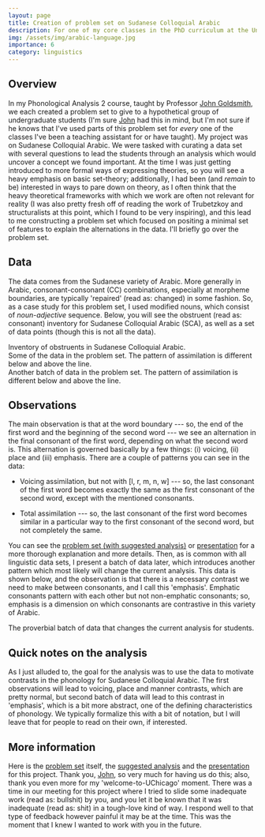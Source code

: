 ```yaml
---
layout: page
title: Creation of problem set on Sudanese Colloquial Arabic
description: For one of my core classes in the PhD curriculum at the University of Chicago, I created a problem set for undergraduates based on data from Sudanese Colloquial Arabic.
img: /assets/img/arabic-language.jpg
importance: 6
category: linguistics
---
```


## Overview

In my Phonological Analysis 2 course, taught by Professor [John Goldsmith](http://people.cs.uchicago.edu/~jagoldsm/), we each created a problem set to give to a hypothetical group of undergraduate students (I'm sure [John](http://people.cs.uchicago.edu/~jagoldsm/) had this in mind, but I'm not sure if he knows that I've used parts of this problem set for *every* one of the classes I've been a teaching assistant for or have taught). My project was on Sudanese Colloquial Arabic. We were tasked with curating a data set with several questions to lead the students through an analysis which would uncover a concept we found important. At the time I was just getting introduced to more formal ways of expressing theories, so you will see a heavy emphasis on basic set-theory; additionally, I had been (and *remain* to be) interested in ways to pare down on theory, as I often think that the heavy theoretical frameworks with which we work are often not relevant for reality (I was also pretty fresh off of reading the work of Trubetzkoy and structuralists at this point, which I found to be very inspiring), and this lead to me constructing a problem set which focused on positing a minimal set of features to explain the alternations in the data. I'll briefly go over the problem set.

## Data

The data comes from the Sudanese variety of Arabic. More generally in Arabic, consonant-consonant (CC) combinations, especially at morpheme boundaries, are typically 'repaired' (read as: changed) in some fashion. So, as a case study for this problem set, I used modified nouns, which consist of *noun*-*adjective* sequence. Below, you will see the obstruent (read as: consonant) inventory for Sudanese Colloquial Arabic (SCA), as well as a set of data points (though this is not all the data).


<div class="row justify-content-md-center">
        <img class="img-fluid rounded z-depth-1" src="{{ '/assets/img/210111_problemset-inventory.png' | relative_url }}" alt="" title="example image"/>
</div>
<div class="caption">
    Inventory of obstruents in Sudanese Colloquial Arabic.
</div>

<div class="row justify-content-md-center">
        <img class="img-fluid rounded z-depth-1" src="{{ '/assets/img/210111_problemset-data-1.png' | relative_url }}" alt="" title="example image"/>
</div>
<div class="caption">
    Some of the data in the problem set. The pattern of assimilation is different below and above the line.
</div>

<div class="row justify-content-md-center">
        <img class="img-fluid rounded z-depth-1" src="{{ '/assets/img/210111_problemset-data-2.png' | relative_url }}" alt="" title="example image"/>
</div>
<div class="caption">
    Another batch of data in the problem set. The pattern of assimilation is different below and above the line.
</div>


## Observations

The main observation is that at the word boundary --- so, the end of the first word and the beginning of the second word --- we see an alternation in the final consonant of the first word, depending on what the second word is. This alternation is governed basically by a few things: (i) voicing, (ii) place and (iii) emphasis. There are a couple of patterns you can see in the data:

* Voicing assimilation, but not with [l, r, m, n, w] --- so, the last consonant of the first word becomes exactly the same as the first consonant of the second word, except with the mentioned consonants.

* Total assimilation --- so, the last consonant of the first word becomes similar in a particular way to the first consonant of the second word, but not completely the same.

You can see the <a href= "{{ '/assets/pdf/160311_RhodesBrandon_problemset_suggested_analysis.pdf' | relative_url }}">problem set (with suggested analysis)</a> or <a href= "{{ '/assets/pdf/160302_RhodesBrandon_presentationSCA.pdf' | relative_url }}">presentation</a> for a more thorough explanation and more details. Then, as is common with all linguistic data sets, I present a batch of data later, which introduces another pattern which most likely will change the current analysis. This data is shown below, and the observation is that there is a necessary contrast we need to make between consonants, and I call this 'emphasis'. Emphatic consonants pattern with each other but not non-emphatic consonants; so, emphasis is a dimension on which consonants are contrastive in this variety of Arabic. 

<div class="row justify-content-md-center">
        <img class="img-fluid rounded z-depth-1" src="{{ '/assets/img/210111_problemset-data-3.png' | relative_url }}" alt="" title="example image"/>
</div>
<div class="caption">
    The proverbial batch of data that changes the current analysis for students.
</div>


## Quick notes on the analysis

As I just alluded to, the goal for the analysis was to use the data to motivate contrasts in the phonology for Sudanese Colloquial Arabic. The first observations will lead to voicing, place and manner contrasts, which are pretty normal, but second batch of data will lead to this contrast in 'emphasis', which is a bit more abstract, one of the defining characteristics of phonology. We typically formalize this with a bit of notation, but I will leave that for people to read on their own, if interested.


## More information

Here is the <a href= "{{ '/assets/pdf/160311_RhodesBrandon_problemset.pdf' | relative_url }}">problem set</a> itself, the <a href= "{{ '/assets/pdf/160311_RhodesBrandon_problemset_suggested_analysis.pdf' | relative_url }}">suggested analysis</a> and the <a href= "{{ '/assets/pdf/160302_RhodesBrandon_presentationSCA.pdf' | relative_url }}">presentation</a> for this project. Thank you, [John](http://people.cs.uchicago.edu/~jagoldsm/), so very much for having us do this; also, thank you even more for my 'welcome-to-UChicago' moment. There was a time in our meeting for this project where I tried to slide some inadequate work (read as: bullshit) by you, and you let it be known that it was inadequate (read as: shit) in a tough-love kind of way. I respond well to that type of feedback however painful it may be at the time. This was the moment that I knew I wanted to work with you in the future.